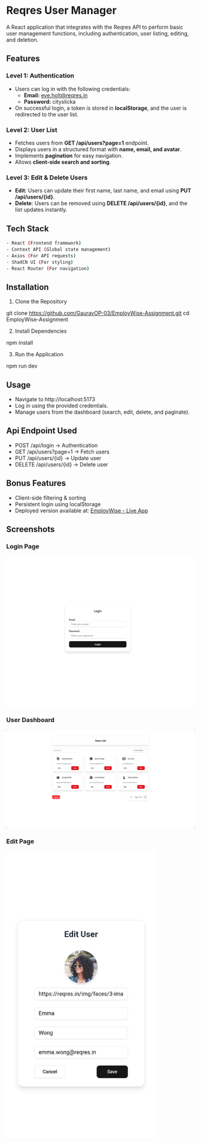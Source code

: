 # Reqres User Manager

A React application that integrates with the Reqres API to perform basic user management functions, including authentication, user listing, editing, and deletion.

## Features

### Level 1: Authentication

- Users can log in with the following credentials:
  - **Email:** eve.holt@reqres.in
  - **Password:** cityslicka
- On successful login, a token is stored in **localStorage**, and the user is redirected to the user list.

### Level 2: User List

- Fetches users from **GET /api/users?page=1** endpoint.
- Displays users in a structured format with **name, email, and avatar**.
- Implements **pagination** for easy navigation.
- Allows **client-side search and sorting**.

### Level 3: Edit & Delete Users

- **Edit**: Users can update their first name, last name, and email using **PUT /api/users/{id}**.
- **Delete**: Users can be removed using **DELETE /api/users/{id}**, and the list updates instantly.

## Tech Stack

```bash
- React (Frontend framework)
- Context API (Global state management)
- Axios (For API requests)
- ShadCN UI (For styling)
- React Router (For navigation)
```

## Installation

1. Clone the Repository

git clone https://github.com/GauravOP-03/EmployWise-Assignment.git
cd EmployWise-Assignment

2. Install Dependencies

npm install

3. Run the Application

npm run dev

## Usage

- Navigate to http://localhost:5173
- Log in using the provided credentials.
- Manage users from the dashboard (search, edit, delete, and paginate).

## Api Endpoint Used

- POST /api/login → Authentication
- GET /api/users?page=1 → Fetch users
- PUT /api/users/{id} → Update user
- DELETE /api/users/{id} → Delete user

## Bonus Features

- Client-side filtering & sorting
- Persistent login using localStorage
- Deployed version available at: [EmployWise - Live App](https://employwise-assesment.onrender.com/login)

## Screenshots

### Login Page

<img src="./public/image.png" alt="Login Page" width="600px">

### User Dashboard

<img src="./public/dashboard.png" alt="User Dashboard" width="600px">

### Edit Page

<img src="./public/Mobile.jpg" alt="Edit Page" width="400px">
